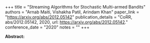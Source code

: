 +++
title = "Streaming Algorithms for Stochastic Multi-armed Bandits"
authors = "Arnab Maiti, Vishakha Patil, Arindam Khan"
paper_link = "https://arxiv.org/abs/2012.05142"
publication_details = "CoRR, abs/2012.05142, 2020, url: <a href='https://arxiv.org/abs/2012.05142' target='_blank'>https://arxiv.org/abs/2012.05142</a>."
conference_date = "2020"
notes = ""
+++

<b>Abstract:</b>
